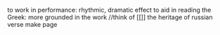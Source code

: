 to work in performance: rhythmic, dramatic effect
to aid in reading the Greek: more grounded in the work //think of [[]] the heritage of russian verse make page